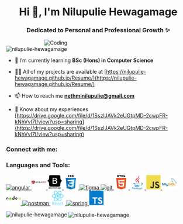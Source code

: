 <h1 align="center">Hi 👋, I'm Nilupulie Hewagamage</h1>
<h3 align="center">Dedicated to Personal and Professional Growth ✨</h3>
<img align="right" alt="Coding" width="400" src="https://assets-v2.lottiefiles.com/a/1f961e82-116c-11ee-8354-2303d3b71743/kB11d5CYki.gif"

<p align="left"> <img src="https://komarev.com/ghpvc/?username=nilupulie-hewagamage&label=Profile%20views&color=0e75b6&style=flat" alt="nilupulie-hewagamage" /> </p>

- 🌱 I’m currently learning **BSc (Hons) in Computer Science**

- 👨‍💻 All of my projects are available at [https://nilupulie-hewagamage.github.io/Resume/](https://nilupulie-hewagamage.github.io/Resume/)

- 📫 How to reach me **nethminilupulie@gmail.com**

- 📄 Know about my experiences [https://drive.google.com/file/d/1SszIJAVk2eUGtpMD-2cwpFR-kNhVvI7I/view?usp=sharing](https://drive.google.com/file/d/1SszIJAVk2eUGtpMD-2cwpFR-kNhVvI7I/view?usp=sharing)

<h3 align="left">Connect with me:</h3>
<p align="left">
</p>

<h3 align="left">Languages and Tools:</h3>
<p align="left"> <a href="https://angular.io" target="_blank" rel="noreferrer"> <img src="https://angular.io/assets/images/logos/angular/angular.svg" alt="angular" width="40" height="40"/> </a> <a href="https://angular.io" target="_blank" rel="noreferrer"> <img src="https://raw.githubusercontent.com/devicons/devicon/master/icons/angularjs/angularjs-original-wordmark.svg" alt="angularjs" width="40" height="40"/> </a> <a href="https://getbootstrap.com" target="_blank" rel="noreferrer"> <img src="https://raw.githubusercontent.com/devicons/devicon/master/icons/bootstrap/bootstrap-plain-wordmark.svg" alt="bootstrap" width="40" height="40"/> </a> <a href="https://www.w3schools.com/css/" target="_blank" rel="noreferrer"> <img src="https://raw.githubusercontent.com/devicons/devicon/master/icons/css3/css3-original-wordmark.svg" alt="css3" width="40" height="40"/> </a> <a href="https://www.figma.com/" target="_blank" rel="noreferrer"> <img src="https://www.vectorlogo.zone/logos/figma/figma-icon.svg" alt="figma" width="40" height="40"/> </a> <a href="https://git-scm.com/" target="_blank" rel="noreferrer"> <img src="https://www.vectorlogo.zone/logos/git-scm/git-scm-icon.svg" alt="git" width="40" height="40"/> </a> <a href="https://www.w3.org/html/" target="_blank" rel="noreferrer"> <img src="https://raw.githubusercontent.com/devicons/devicon/master/icons/html5/html5-original-wordmark.svg" alt="html5" width="40" height="40"/> </a> <a href="https://www.java.com" target="_blank" rel="noreferrer"> <img src="https://raw.githubusercontent.com/devicons/devicon/master/icons/java/java-original.svg" alt="java" width="40" height="40"/> </a> <a href="https://developer.mozilla.org/en-US/docs/Web/JavaScript" target="_blank" rel="noreferrer"> <img src="https://raw.githubusercontent.com/devicons/devicon/master/icons/javascript/javascript-original.svg" alt="javascript" width="40" height="40"/> </a> <a href="https://www.mysql.com/" target="_blank" rel="noreferrer"> <img src="https://raw.githubusercontent.com/devicons/devicon/master/icons/mysql/mysql-original-wordmark.svg" alt="mysql" width="40" height="40"/> </a> <a href="https://nodejs.org" target="_blank" rel="noreferrer"> <img src="https://raw.githubusercontent.com/devicons/devicon/master/icons/nodejs/nodejs-original-wordmark.svg" alt="nodejs" width="40" height="40"/> </a> <a href="https://postman.com" target="_blank" rel="noreferrer"> <img src="https://www.vectorlogo.zone/logos/getpostman/getpostman-icon.svg" alt="postman" width="40" height="40"/> </a> <a href="https://reactjs.org/" target="_blank" rel="noreferrer"> <img src="https://raw.githubusercontent.com/devicons/devicon/master/icons/react/react-original-wordmark.svg" alt="react" width="40" height="40"/> </a> <a href="https://spring.io/" target="_blank" rel="noreferrer"> <img src="https://www.vectorlogo.zone/logos/springio/springio-icon.svg" alt="spring" width="40" height="40"/> </a> <a href="https://www.typescriptlang.org/" target="_blank" rel="noreferrer"> <img src="https://raw.githubusercontent.com/devicons/devicon/master/icons/typescript/typescript-original.svg" alt="typescript" width="40" height="40"/> </a> </p>

<p><img align="left" src="https://github-readme-stats.vercel.app/api/top-langs?username=nilupulie-hewagamage&show_icons=true&locale=en&layout=compact" alt="nilupulie-hewagamage" /></p>

<p>&nbsp;<img align="center" src="https://github-readme-stats.vercel.app/api?username=nilupulie-hewagamage&show_icons=true&locale=en" alt="nilupulie-hewagamage" /></p>

